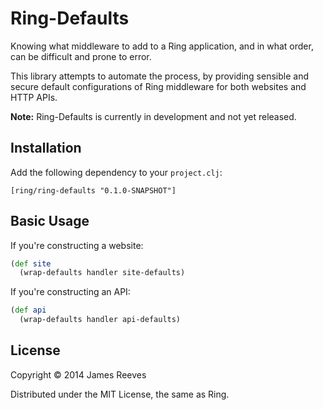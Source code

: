 # Ring-Defaults

Knowing what middleware to add to a Ring application, and in what
order, can be difficult and prone to error.

This library attempts to automate the process, by providing sensible
and secure default configurations of Ring middleware for both websites
and HTTP APIs.

**Note:** Ring-Defaults is currently in development and not yet released.

## Installation

Add the following dependency to your `project.clj`:

    [ring/ring-defaults "0.1.0-SNAPSHOT"]

## Basic Usage

If you're constructing a website:

```clojure
(def site
  (wrap-defaults handler site-defaults)
```

If you're constructing an API:

```clojure
(def api
  (wrap-defaults handler api-defaults)
```

## License

Copyright © 2014 James Reeves

Distributed under the MIT License, the same as Ring.
